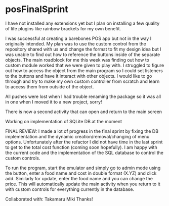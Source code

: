 # posFinalSprint
I have not installed any extensions yet but I plan on installing a few quality of life plugins like rainbow brackets for my own benefit.

I was successful at creating a barebones POS app but not in the way I originally intended. My plan was to use the custom control from the repository shared with us and change the format to fit my design idea but I was unable to find out how to reference the buttons inside of the separate objects.
The main roadblock for me this week was finding out how to custom module worked that we were given to play with. I struggled to figure out how to access the object from the main program so I could set listeners to the buttons and have it interact with other objects.
I would like to go through and try to make my own custom controller from scratch and learn to access them from outside of the object. 

All pushes were lost when I had trouble renaming the package so it was all in one when I moved it to a new project, sorry!
  
There is now a second activity that can open and return to the main screen

Working on implementation of SQLite DB at the moment

FINAL REVIEW:
I made a lot of progress in the final sprint by fixing the DB implementation and the dynamic creation/removal/changing of menu options. Unfortunately after the refactor I did not have time in the last sprint to get to the total cost function (coming soon hopefully). I am happy with the current code and the implementation of the SQL database to control the custom controls. 

To run the program, start the emulator and simply go to admin mode using the button, enter a food name and cost in double format (X.YZ) and click add. Similarly for update, enter the food name and you can change the price. This will automatically update the main activity when you return to it with custom controls for everything currently in the database.

Collaborated with: Takamaru Miki
Thanks!

